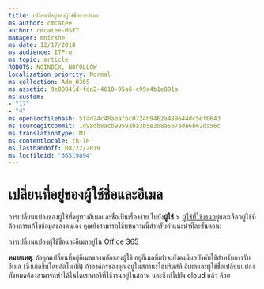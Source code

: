 ```yaml
---
title: เปลี่ยนที่อยู่ของผู้ใช้ชื่อและอีเมล
ms.author: cmcatee
author: cmcatee-MSFT
manager: mnirkhe
ms.date: 12/17/2018
ms.audience: ITPro
ms.topic: article
ROBOTS: NOINDEX, NOFOLLOW
localization_priority: Normal
ms.collection: Adm_O365
ms.assetid: 9e00841d-fda2-4610-95a6-c99a4b1e891a
ms.custom:
- "17"
- "4"
ms.openlocfilehash: 5fad24c48aeafbc0724b9462a489644dc5ef0643
ms.sourcegitcommit: 1d98db8acb9959aba3b5e308a567ade6b62da56c
ms.translationtype: MT
ms.contentlocale: th-TH
ms.lasthandoff: 08/22/2019
ms.locfileid: "36519894"
---
```

# <a name="change-a-users-name-and-email-address"></a>เปลี่ยนที่อยู่ของผู้ใช้ชื่อและอีเมล

การเปลี่ยนแปลงของผู้ใช้ที่อยู่ทางอีเมลและชื่อเป็นเรื่องง่าย ไปยัง**ผู้ใช้** \> [ผู้ใช้ที่ใช้งานอยู่](https://go.microsoft.com/fwlink/p/?linkid=834822)และเลือกผู้ใช้ที่ต้องการแก้ไขข้อมูลของตนเอง คุณยังสามารถใช้บทความนี้สำหรับคำแนะนำทีละขั้นตอน:
  
[การเปลี่ยนแปลงผู้ใช้ชื่อและอีเมลอยู่ใน Office 365](https://docs.microsoft.com/office365/admin/add-users/change-a-user-name-and-email-address)
  
 **หมายเหตุ**: ถ้าคุณเปลี่ยนที่อยู่อีเมลของหลักของผู้ใช้ อยู่อีเมลที่เก่าจะยังคงมีผลบังคับใช้สำหรับการรับอีเมล (ซึ่งเกิดขึ้นโดยอัตโนมัติ) ถ้าองค์กรของคุณอยู่ในสถานะไฮบริดสลี อีเมลและผู้ใช้ชื่อเปลี่ยนแปลงทั้งหมดต้องสามารถทำได้ในไดเรกทอรีที่ใช้งานอยู่ในสถาน และซิงค์ไปยัง cloud แล้ว ด้วย